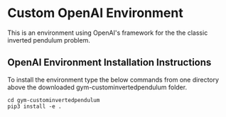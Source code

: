 # Custom OpenAI Environment

This is an environment using OpenAI's framework for the the classic inverted pendulum problem.


## OpenAI Environment Installation Instructions

To install the environment type the below commands from one directory above the downloaded gym-custominvertedpendulum folder.

    cd gym-custominvertedpendulum
    pip3 install -e .
